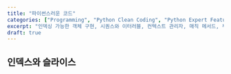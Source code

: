 ```yaml
---
title: "파이썬스러운 코드"
categories: ["Programming", "Python Clean Coding", "Python Expert Features"]
excerpt: "인덱싱 가능한 객체 구현, 시퀀스와 이터러블, 컨텍스트 관리자, 매직 메서드, 부작용을 일으키는 코드 연구"
draft: true
---
```


## 인덱스와 슬라이스